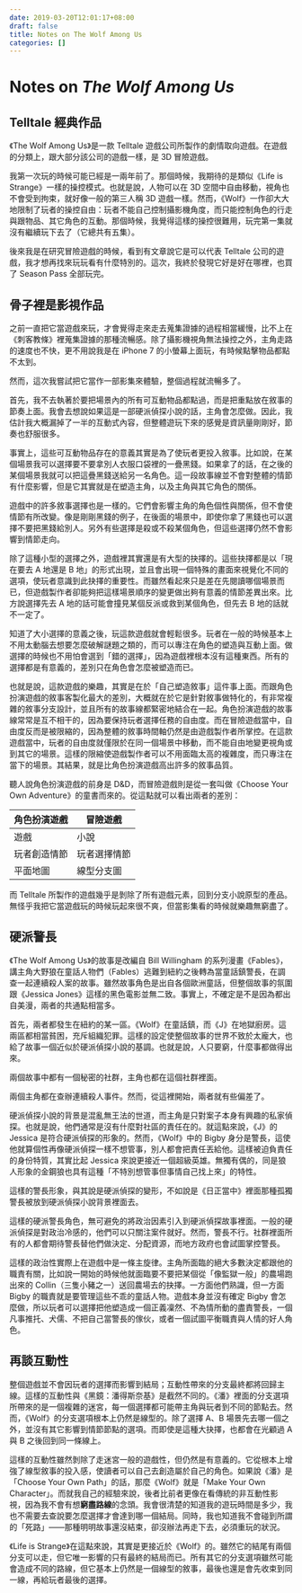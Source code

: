 ```yaml
---
date: 2019-03-20T12:01:17+08:00
draft: false
title: Notes on The Wolf Among Us
categories: []
---
```


# Notes on _The Wolf Among Us_

## Telltale 經典作品

《The Wolf Among Us》是一款 Telltale 遊戲公司所製作的劇情取向遊戲。在遊戲的分類上，跟大部分該公司的遊戲一樣，是 3D 冒險遊戲。

我第一次玩的時候可能已經是一兩年前了。那個時候，我期待的是類似《Life is Strange》一樣的操控模式。也就是說，人物可以在 3D 空間中自由移動，視角也不會受到拘束，就好像一般的第三人稱 3D 遊戲一樣。然而，《Wolf》一作卻大大地限制了玩者的操控自由：玩者不能自己控制攝影機角度，而只能控制角色的行走與跟物品、其它角色的互動。那個時候，我覺得這樣的操控很難用，玩完第一集就沒有繼續玩下去了（它總共有五集）。

後來我是在研究冒險遊戲的時候，看到有文章說它是可以代表 Telltale 公司的遊戲，我才想再找來玩玩看有什麼特別的。這次，我終於發現它好是好在哪裡，也買了 Season Pass 全部玩完。

## 骨子裡是影視作品

之前一直把它當遊戲來玩，才會覺得走來走去蒐集證據的過程相當緩慢，比不上在《刺客教條》裡蒐集證據的那種流暢感。除了攝影機視角無法操控之外，主角走路的速度也不快，更不用說我是在 iPhone 7 的小螢幕上面玩，有時候點擊物品都點不太到。

然而，這次我嘗試把它當作一部影集來體驗，整個過程就流暢多了。

首先，我不去執著於要把場景內的所有可互動物品都點過，而是把重點放在敘事的節奏上面。我會去想說如果這是一部硬派偵探小說的話，主角會怎麼做。因此，我估計我大概漏掉了一半的互動式內容，但整體遊玩下來的感覺是資訊量剛剛好，節奏也舒服很多。

事實上，這些可互動物品存在的意義其實是為了使玩者更投入敘事。比如說，在某個場景我可以選擇要不要拿別人衣服口袋裡的一疊黑錢。如果拿了的話，在之後的某個場景我就可以把這疊黑錢送給另一名角色。這一段故事線並不會對整體的情節有什麼影響，但是它其實就是在塑造主角，以及主角與其它角色的關係。

遊戲中的許多敘事選擇也是一樣的。它們會影響主角的角色個性與關係，但不會使情節有所改變。像是剛剛黑錢的例子，在後面的場景中，即使你拿了黑錢也可以選擇不要把黑錢給別人。另外有些選擇是殺或不殺某個角色，但這些選擇仍然不會影響到情節走向。

除了這種小型的選擇之外，遊戲裡其實還是有大型的抉擇的。這些抉擇都是以「現在要去 A 地還是 B 地」的形式出現，並且會出現一個特殊的畫面來視覺化不同的選項，使玩者意識到此抉擇的重要性。而雖然看起來只是差在先閱讀哪個場景而已，但遊戲製作者卻能夠把這樣場景順序的變更做出夠有意義的情節差異出來。比方說選擇先去 A 地的話可能會撞見某個反派或救到某個角色，但先去 B 地的話就不一定了。

知道了大小選擇的意義之後，玩這款遊戲就會輕鬆很多。玩者在一般的時候基本上不用太動腦去想要怎麼破解謎題之類的，而可以專注在角色的塑造與互動上面。做選擇的時候也不用怕會選到「錯的選擇」，因為遊戲裡根本沒有這種東西。所有的選擇都是有意義的，差別只在角色會怎麼被塑造而已。

也就是說，這款遊戲的樂趣，其實是在於「自己塑造敘事」這件事上面。而跟角色扮演遊戲的敘事客製化最大的差別，大概就在於它是針對敘事做特化的，有非常複雜的敘事分支設計，並且所有的故事線都緊密地結合在一起。角色扮演遊戲的故事線常常是互不相干的，因為要保持玩者選擇任務的自由度。而在冒險遊戲當中，自由度反而是被限縮的，因為整體的敘事時間軸仍然是由遊戲製作者所掌控。在這款遊戲當中，玩者的自由度就僅限於在同一個場景中移動，而不能自由地變更視角或到其它的場景。這樣的限縮使遊戲製作者可以不用面臨太高的複雜度，而只專注在當下的場景。其結果，就是比角色扮演遊戲高出許多的敘事品質。

聽人說角色扮演遊戲的前身是 D&D，而冒險遊戲則是從一套叫做《Choose Your Own Adventure》的童書而來的。從這點就可以看出兩者的差別：

| 角色扮演遊戲 | 冒險遊戲     |
|--------------|--------------|
| 遊戲         | 小說         |
| 玩者創造情節 | 玩者選擇情節 |
| 平面地圖     | 線型分支圖   |

而 Telltale 所製作的遊戲幾乎是剝除了所有遊戲元素，回到分支小說原型的產品。無怪乎我把它當遊戲玩的時候玩起來很不爽，但當影集看的時候就樂趣無窮盡了。

## 硬派警長

《The Wolf Among Us》的故事是改編自 Bill Willingham 的系列漫畫《Fables》，講主角大野狼在童話人物們（Fables）逃難到紐約之後轉為當童話鎮警長，在調查一起連續殺人案的故事。雖然故事角色是出自各個歐洲童話，但整個故事的氛圍跟《Jessica Jones》這樣的黑色電影並無二致。事實上，不確定是不是因為都出自美漫，兩者的共通點相當多。

首先，兩者都發生在紐約的某一區。《Wolf》在童話鎮，而《J》在地獄廚房。這兩區都相當貧困，充斥組織犯罪。這樣的設定使整個故事的世界不致於太龐大，也給了故事一個近似於硬派偵探小說的基調。也就是說，人只要窮，什麼事都做得出來。

兩個故事中都有一個秘密的社群，主角也都在這個社群裡面。

兩個主角都在查辦連續殺人事件。然而，從這裡開始，兩者就有些偏差了。

硬派偵探小說的背景是混亂無王法的世道，而主角是只對案子本身有興趣的私家偵探。也就是說，他們通常是沒有什麼對社區的責任在的。就這點來說，《J》的 Jessica 是符合硬派偵探的形象的。然而，《Wolf》中的 Bigby 身分是警長，這使他就算個性再像硬派偵探一樣不想管事，別人都會把責任丟給他。這樣被迫負責任的身份特質，其實比起 Jessica 來說更接近一個超級英雄。無獨有偶的，同是狼人形象的金鋼狼也具有這種「不特別想管事但事情自己找上來」的特性。

這樣的警長形象，與其說是硬派偵探的變形，不如說是《日正當中》裡面那種孤獨警長被放到硬派偵探小說背景裡面去。

這樣的硬派警長角色，無可避免的將政治因素引入到硬派偵探故事裡面。一般的硬派偵探是對政治冷感的，他們可以只關注案件就好。然而，警長不行。社群裡面所有的人都會期待警長替他們做決定、分配資源，而地方政府也會試圖掌控警長。

這樣的政治性實際上在遊戲中是一條主旋律。主角所面臨的絕大多數決定都跟他的職責有關，比如說一開始的時候他就面臨要不要把某個從「像監獄一般」的農場跑出來的 Collin（三隻小豬之一）送回農場去的抉擇。一方面他們熟識，但一方面 Bigby 的職責就是要管理這些不乖的童話人物。遊戲本身並沒有確定 Bigby 會怎麼做，所以玩者可以選擇把他塑造成一個正義凜然、不為情所動的盡責警長，一個凡事推托、犬儒、不把自己當警長的傢伙，或者一個試圖平衡職責與人情的好人角色。

## 再談互動性

整個遊戲並不會因玩者的選擇而影響到結局；互動性帶來的分支最終都將回歸主線。這樣的互動性與《黑鏡：潘得斯奈基》是截然不同的。《潘》裡面的分支選項所帶來的是一個複雜的迷宮，每一個選擇都可能帶主角與玩者到不同的節點去。然而，《Wolf》的分支選項根本上仍然是線型的。除了選擇 A、B 場景先去哪一個之外，並沒有其它影響到情節節點的選項。而即使是這種大抉擇，也都會在光顧過 A 與 B 之後回到同一條線上。

這樣的互動性雖然剝除了走迷宮一般的遊戲性，但仍然是有意義的。它從根本上增強了線型敘事的投入感，使讀者可以自己去創造屬於自己的角色。如果說《潘》是「Choose Your Own Path」的話，那麼《Wolf》就是「Make Your Own Character」。而就我自己的經驗來說，後者比前者更像在看傳統的非互動性影視，因為我不會有想**窮盡路線**的念頭。我會很清楚的知道我的遊玩時間是多少，我也不需要去查說要怎麼選擇才會達到哪一個結局。同時，我也知道我不會碰到所謂的「死路」——那種明明故事還沒結束，卻沒辦法再走下去，必須重玩的狀況。

《Life is Strange》在這點來說，其實是更接近於《Wolf》的。雖然它的結尾有兩個分支可以走，但它唯一影響的只有最終的結局而已。所有其它的分支選項雖然可能會造成不同的路線，但它基本上仍然是一個線型的敘事，最後也還是會先收束到同一線，再給玩者最後的選擇。